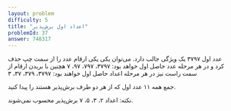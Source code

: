 ```yaml
---
layout: problem
difficulty: 5
title: "اعداد اول برش‌پذیر"
problemId: 37
answer: 748317
---
```

عدد اول ۳۷۹۷ یک ویژگی جالب دارد. می‌توان یکی یکی ارقام عدد را از سمت چپ حذف کرد و در هر مرحله عدد حاصل اول خواهد بود:
۳۷۹۷، ۷۹۷، ۹۷، ۷
هچنین با بریدن ارقام از سمت راست نیز در هر مرحله اعداد حاصل اول خواهند بود:
۳۷۹۷، ۳۷۹، ۳۷، ۳

جمع همه ۱۱ عدد اول که از هر دو طرف برش‌پذیر هستند را پیدا کنید.

نکته: اعداد ۲، ۳، ۵، ۷ برش‌پذیر محسوب نمی‌شوند.
